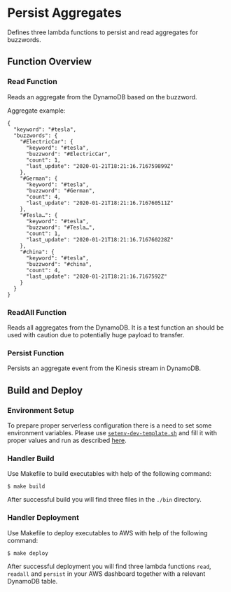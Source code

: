 # Persist Aggregates

Defines three lambda functions to persist and read aggregates for buzzwords.

## Function Overview 

### Read Function

Reads an aggregate from the DynamoDB based on the buzzword.

Aggregate example:

```
{
  "keyword": "#tesla",
  "buzzwords": {
    "#ElectricCar": {
      "keyword": "#tesla",
      "buzzword": "#ElectricCar",
      "count": 1,
      "last_update": "2020-01-21T18:21:16.716759899Z"
    },
    "#German": {
      "keyword": "#tesla",
      "buzzword": "#German",
      "count": 4,
      "last_update": "2020-01-21T18:21:16.716760511Z"
    },
    "#Tesla…": {
      "keyword": "#tesla",
      "buzzword": "#Tesla…",
      "count": 1,
      "last_update": "2020-01-21T18:21:16.716760228Z"
    },
    "#china": {
      "keyword": "#tesla",
      "buzzword": "#china",
      "count": 4,
      "last_update": "2020-01-21T18:21:16.7167592Z"
    }
  }
}
``` 

### ReadAll Function

Reads all aggregates from the DynamoDB.
It is a test function an should be used with caution due to potentially huge payload to transfer.

### Persist Function

Persists an aggregate event from the Kinesis stream in DynamoDB.

## Build and Deploy

### Environment Setup

To prepare proper serverless configuration there is a need to set some environment variables. 
Please use [`setenv-dev-template.sh`](../setenv-dev-template.sh) and fill it with proper values 
and run as described [here](../README.md).

### Handler Build

Use Makefile to build executables with help of the following command:
```
$ make build
```
After successful build you will find three files in the `./bin` directory. 

### Handler Deployment

Use Makefile to deploy executables to AWS with help of the following command:
```
$ make deploy
```
After successful deployment you will find three lambda functions `read`, `readall` and `persist` in your AWS dashboard together with a relevant DynamoDB table.
